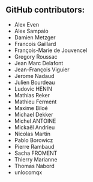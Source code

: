 GitHub contributors:
--------------------------------
- Alex Even
- Alex Sampaio
- Damien Metzger
- Francois Gaillard
- François-Marie de Jouvencel
- Gregory Roussac
- Jean Marc Delafont
- Jean-François Viguier
- Jerome Nadaud
- Julien Bourdeau
- Ludovic HENIN
- Mathias Reker
- Mathieu Ferment
- Maxime Biloé
- Michael Dekker
- Michel ANTOINE
- Mickaël Andrieu
- Nicolas Martin
- Pablo Borowicz
- Pierre Rambaud
- Sacha FROMENT
- Thierry Marianne
- Thomas Nabord
- unlocomqx